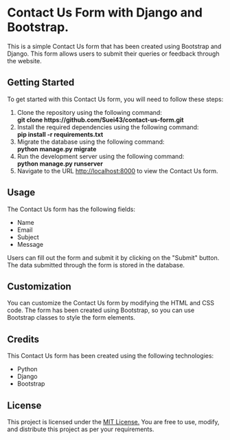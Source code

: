 <h1>Contact Us Form with Django and Bootstrap.</h1>
This is a simple Contact Us form that has been created using Bootstrap and Django. This form allows users to submit their queries or feedback through the website.

<h2>Getting Started</h2>
To get started with this Contact Us form, you will need to follow these steps:

<ol type = "1">
<li>Clone the repository using the following command:</li>
<b>git clone https://github.com/Suei43/contact-us-form.git</b><br/>

<li>Install the required dependencies using the following command:</li>
<b>pip install -r requirements.txt</b><br/>

<li>Migrate the database using the following command:</li>
<b>python manage.py migrate</b><br/>

<li>Run the development server using the following command:</li>
<b>python manage.py runserver</b><br/>

<li>Navigate to the URL <a href="http://localhost:8000">http://localhost:8000</a> to view the Contact Us form.</li>
</ol>
<h2>Usage</h2>
The Contact Us form has the following fields:
<ul>
<li>Name</li>
<li>Email</li>
<li>Subject</li>
<li>Message</li>
</ul>
Users can fill out the form and submit it by clicking on the "Submit" button. The data submitted through the form is stored in the database.

<h2>Customization</h2>
You can customize the Contact Us form by modifying the HTML and CSS code. The form has been created using Bootstrap, so you can use Bootstrap classes to style the form elements.

<h2>Credits</h2>
This Contact Us form has been created using the following technologies:
<ul>
<li>Python</li>
<li>Django</li>
<li>Bootstrap</li>
</ul>
<h2>License</h2>
This project is licensed under the <a href="https://opensource.org/license/mit/">MIT License.</a> You are free to use, modify, and distribute this project as per your requirements.
